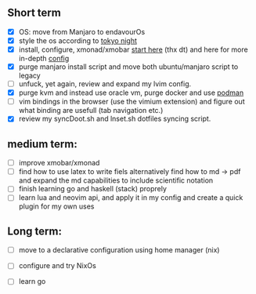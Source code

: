 ## Short term
- [x] OS: move from Manjaro to endavourOs
- [x] style the os according to [tokyo night](https://old.reddit.com/r/unixporn/comments/ra8dpp/gnome_tried_customizing_gnome_a_bit_with_the_epic/)
- [x] install, configure, xmonad/xmobar [start here](https://beginners-guide-to-xmonad.readthedocs.io/configure_xmobar.html) (thx dt) and here for more in-depth [config](https://archcheatsheet.com/environment/xmonad-configuration.html#program-launcher)
- [x] purge manjaro install script and move both ubuntu/manjaro script to legacy 
- [ ] unfuck, yet again, review and expand my lvim config.
- [x] purge kvm and instead use oracle vm, purge docker and use [podman](https://podman.io/)
- [ ] vim bindings in the browser (use the vimium extension) and figure out what binding are usefull (tab navigation etc.)
- [x] review my syncDoot.sh and lnset.sh dotfiles syncing script.

## medium term:
- [ ] improve xmobar/xmonad
- [ ] find how to use latex to write fiels alternatively find how to md -> pdf and expand the md capabilities to include scientific notation
- [ ] finish learning go and haskell (stack) proprely
- [ ] learn lua and neovim api, and apply it in my config and create a quick plugin for my own uses

## Long term: 
- [ ] move to a declarative configuration using home manager (nix)
- [ ] configure and try NixOs
- [ ] learn go

